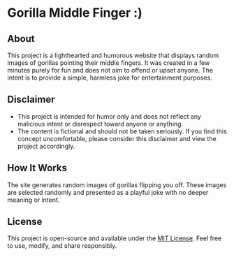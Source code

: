 # Gorilla Middle Finger :)

## About

This project is a lighthearted and humorous website that displays random images of gorillas pointing their middle fingers. It was created in a few minutes purely for fun and does not aim to offend or upset anyone. The intent is to provide a simple, harmless joke for entertainment purposes.

## Disclaimer

- This project is intended for humor only and does not reflect any malicious intent or disrespect toward anyone or anything.  
- The content is fictional and should not be taken seriously. If you find this concept uncomfortable, please consider this disclaimer and view the project accordingly.  

## How It Works

The site generates random images of gorillas flipping you off. These images are selected randomly and presented as a playful joke with no deeper meaning or intent.

## License

This project is open-source and available under the [MIT License](LICENSE). Feel free to use, modify, and share responsibly.
